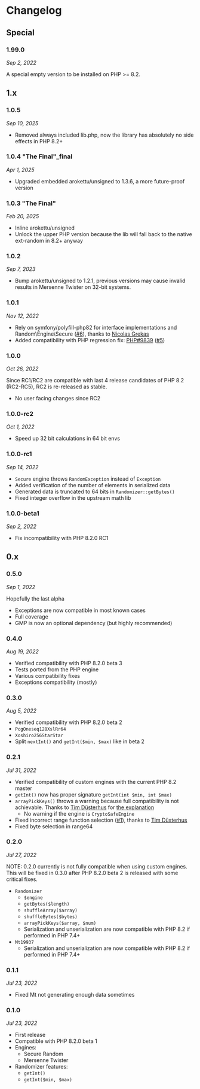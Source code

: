 # Changelog

[gh@TimWolla]: https://github.com/TimWolla
[gh@nicolas-grekas]: https://github.com/nicolas-grekas

## Special

### 1.99.0

*Sep 2, 2022*

A special empty version to be installed on PHP >= 8.2.

## 1.x

### 1.0.5

*Sep 10, 2025*

* Removed always included lib.php, now the library has absolutely no side effects in PHP 8.2+

### 1.0.4 "The Final"_final

*Apr 1, 2025*

* Upgraded embedded arokettu/unsigned to 1.3.6, a more future-proof version 

### 1.0.3 "The Final"

*Feb 20, 2025*

* Inline arokettu/unsigned
* Unlock the upper PHP version because the lib will fall back to the native ext-random in 8.2+ anyway

### 1.0.2

*Sep 7, 2023*

* Bump arokettu/unsigned to 1.2.1, previous versions may cause invalid results in Mersenne Twister on 32-bit systems.

### 1.0.1

*Nov 12, 2022*

* Rely on symfony/polyfill-php82 for interface implementations and Random\Engine\Secure ([#6][gh#6]),
  thanks to [Nicolas Grekas][gh@nicolas-grekas]
* Added compatibility with PHP regression fix: [PHP#9839] ([#5][gh#5])

[gh#6]: https://github.com/arokettu/php-random-polyfill/pull/6
[PHP#9839]: https://github.com/php/php-src/pull/9839
[gh#5]: https://github.com/arokettu/php-random-polyfill/pull/5

### 1.0.0

*Oct 26, 2022*

Since RC1/RC2 are compatible with last 4 release candidates of PHP 8.2 (RC2-RC5),
RC2 is re-released as stable.

* No user facing changes since RC2

### 1.0.0-rc2

*Oct 1, 2022*

* Speed up 32 bit calculations in 64 bit envs

### 1.0.0-rc1

*Sep 14, 2022*

* `Secure` engine throws `RandomException` instead of `Exception`
* Added verification of the number of elements in serialized data
* Generated data is truncated to 64 bits in `Randomizer::getBytes()`
* Fixed integer overflow in the upstream math lib

### 1.0.0-beta1

*Sep 2, 2022*

* Fix incompatibility with PHP 8.2.0 RC1

## 0.x

### 0.5.0

*Sep 1, 2022*

Hopefully the last alpha

* Exceptions are now compatible in most known cases
* Full coverage
* GMP is now an optional dependency (but highly recommended)

### 0.4.0

*Aug 19, 2022*

* Verified compatibility with PHP 8.2.0 beta 3
* Tests ported from the PHP engine
* Various compatibility fixes
* Exceptions compatibility (mostly)

### 0.3.0

*Aug 5, 2022*

* Verified compatibility with PHP 8.2.0 beta 2
* `PcgOneseq128XslRr64`
* `Xoshiro256StarStar`
* Split `nextInt()` and `getInt($min, $max)` like in beta 2

### 0.2.1

*Jul 31, 2022*

* Verified compatibility of custom engines with the current PHP 8.2 master
* ``getInt()`` now has proper signature ``getInt(int $min, int $max)``
* ``arrayPickKeys()`` throws a warning because full compatibility is not achievable.
  Thanks to [Tim Düsterhus][gh@TimWolla] for [the explanation][gh#1]
  * No warning if the engine is ``CryptoSafeEngine``
* Fixed incorrect range function selection ([#1][gh#1]), thanks to [Tim Düsterhus][gh@TimWolla]
* Fixed byte selection in range64

[gh#1]: https://github.com/arokettu/php-random-polyfill/issues/1

### 0.2.0

*Jul 27, 2022*

NOTE: 0.2.0 currently is not fully compatible when using custom engines.
This will be fixed in 0.3.0 after PHP 8.2.0 beta 2 is released with some critical fixes. 

* `Randomizer`
  * `$engine`
  * `getBytes($length)`
  * `shuffleArray($array)`
  * `shuffleBytes($bytes)`
  * `arrayPickKeys($array, $num)`
  * Serialization and unserialization are now compatible with PHP 8.2
    if performed in PHP 7.4+
* `Mt19937`
  * Serialization and unserialization are now compatible with PHP 8.2
    if performed in PHP 7.4+

### 0.1.1

*Jul 23, 2022*

* Fixed Mt not generating enough data sometimes

### 0.1.0

*Jul 23, 2022*

* First release
* Compatible with PHP 8.2.0 beta 1
* Engines:
  * Secure Random
  * Mersenne Twister
* Randomizer features:
  * `getInt()`
  * `getInt($min, $max)`
